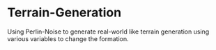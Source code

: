 # Terrain-Generation
Using Perlin-Noise to generate real-world like terrain generation using various variables to change the formation.

